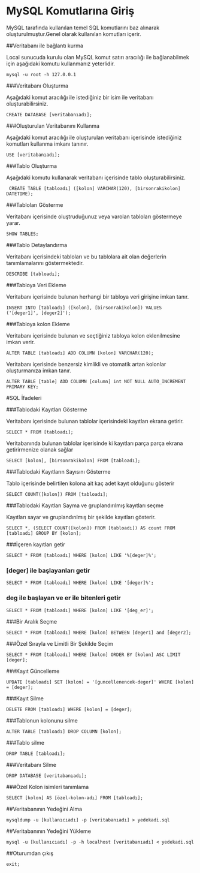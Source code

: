 MySQL Komutlarına Giriş
========

MySQL tarafında kullanılan temel SQL komutlarını baz alınarak oluşturulmuştur.Genel olarak kullanılan komutları içerir.

##Veritabanı ile bağlantı kurma

Local sunucuda kurulu olan MySQL komut satırı aracılığı ile bağlanabilmek için aşağıdaki komutu kullanmanız yeterlidir.

```mysql -u root -h 127.0.0.1```

###Veritabanı Oluşturma

Aşağıdaki komut aracılığı ile istediğiniz bir isim ile veritabanı oluşturabilirsiniz.

```CREATE DATABASE [veritabanıadı];```

###Oluşturulan Veritabanını Kullanma

Aşağıdaki komut aracılığı ile oluşturulan veritabanı içerisinde istediğiniz komutları kullanma imkanı tanınır.

```USE [veritabanıadı];```

###Tablo Oluşturma

Aşağıdaki komutu kullanarak veritabanı içerisinde tablo oluşturabilirsiniz.

``` CREATE TABLE [tabloadı] ([kolon] VARCHAR(120), [birsonrakikolon] DATETIME);```

###Tabloları Gösterme

Veritabanı içerisinde oluştruduğunuz veya varolan tabloları göstermeye yarar.

```SHOW TABLES;```

###Tablo Detaylandırma

Veritabanı içerisindeki tabloları ve bu tablolara ait olan değerlerin tanımlamalarını göstermektedir.

```DESCRIBE [tabloadı];```

###Tabloya Veri Ekleme

Veritabanı içerisinde bulunan herhangi bir tabloya veri girişine imkan tanır.

```INSERT INTO [tabloadı] ([kolon], [birsonrakikolon]) VALUES ('[deger1]', [deger2]');```

###Tabloya kolon Ekleme

Veritabanı içerisinde bulunan ve seçtiğiniz tabloya kolon eklenilmesine imkan verir.

```ALTER TABLE [tabloadı] ADD COLUMN [kolon] VARCHAR(120);```

Veritabanı içerisinde benzersiz kimlikli ve otomatik artan kolonlar oluşturmanıza imkan tanır.

```ALTER TABLE [table] ADD COLUMN [column] int NOT NULL AUTO_INCREMENT PRIMARY KEY;```

#SQL İfadeleri

###Tablodaki Kayıtları Gösterme

Veritabanı içerisinde bulunan tablolar içerisindeki kayıtları ekrana getirir.

```SELECT * FROM [tabloadı];```

Veritabanında bulunan tablolar içerisinde ki kayıtları parça parça ekrana getirirmenize olanak sağlar

```SELECT [kolon], [birsonrakikolon] FROM [tabloadı];```

###Tablodaki Kayıtların Sayısını Gösterme

Tablo içerisinde belirtilen kolona ait kaç adet kayıt olduğunu gösterir

```SELECT COUNT([kolon]) FROM [tabloadı];```

###Tablodaki Kayıtları Sayma ve gruplandırılmış kayıtları seçme

Kayıtları sayar ve gruplandırılmış bir şekilde kayıtları gösterir.

```SELECT *, (SELECT COUNT([kolon]) FROM [tabloadı]) AS count FROM [tabloadı] GROUP BY [kolon];```

###İçeren kayıtları getir

```SELECT * FROM [tabloadı] WHERE [kolon] LIKE '%[deger]%';```

### [deger] ile başlayanları getir

```SELECT * FROM [tabloadı] WHERE [kolon] LIKE '[deger]%';```

### deg ile başlayan ve er ile bitenleri getir

```SELECT * FROM [tabloadı] WHERE [kolon] LIKE '[deg_er]';```

###Bir Aralık Seçme

```SELECT * FROM [tabloadı] WHERE [kolon] BETWEEN [deger1] and [deger2];```

###Özel Sırayla ve Limitli Bir Şekilde Seçim

```SELECT * FROM [tabloadı] WHERE [kolon] ORDER BY [kolon] ASC LIMIT [deger];```

###Kayıt Güncelleme

```UPDATE [tabloadı] SET [kolon] = '[guncellenencek-deger]' WHERE [kolon] = [deger];```

###Kayıt Silme

```DELETE FROM [tabloadı] WHERE [kolon] = [deger];```

###Tablonun kolonunu silme

```ALTER TABLE [tabloadı] DROP COLUMN [kolon];```

###Tablo silme

```DROP TABLE [tabloadı];```

###Veritabanı Silme

```DROP DATABASE [veritabanıadı];```

###Özel Kolon isimleri tanımlama

```SELECT [kolon] AS [özel-kolon-adı] FROM [tabloadı];```

##Veritabanının Yedeğini Alma

```mysqldump -u [kullanıcıadı] -p [veritabanıadı] > yedekadi.sql```

##Veritabanının Yedeğini Yükleme

```mysql -u [kullanıcıadı] -p -h localhost [veritabanıadı] < yedekadi.sql```

##Oturumdan çıkış

```exit;```
